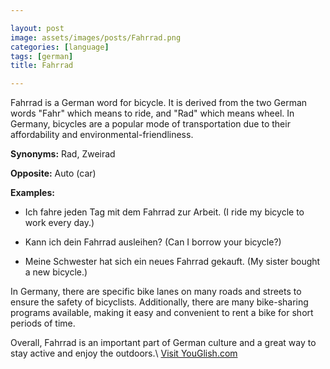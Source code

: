 ```yaml
---

layout: post
image: assets/images/posts/Fahrrad.png
categories: [language]
tags: [german]
title: Fahrrad

---
```


Fahrrad is a German word for bicycle. It is derived from the two German words "Fahr" which means to ride, and "Rad" which means wheel. In Germany, bicycles are a popular mode of transportation due to their affordability and environmental-friendliness.

**Synonyms:** Rad, Zweirad

**Opposite:** Auto (car)

**Examples:**

- Ich fahre jeden Tag mit dem Fahrrad zur Arbeit. (I ride my bicycle to work every day.)

- Kann ich dein Fahrrad ausleihen? (Can I borrow your bicycle?)

- Meine Schwester hat sich ein neues Fahrrad gekauft. (My sister bought a new bicycle.)

In Germany, there are specific bike lanes on many roads and streets to ensure the safety of bicyclists. Additionally, there are many bike-sharing programs available, making it easy and convenient to rent a bike for short periods of time.

Overall, Fahrrad is an important part of German culture and a great way to stay active and enjoy the outdoors.\ <a id="yg-widget-0" class="youglish-widget" data-query="Fahrrad" data-lang="german" data-components="8412" data-auto-start="0" data-bkg-color="theme_light" data-title="How%20to%20pronounce%20Fahrrad%20in%20German"  rel="nofollow" href="https://youglish.com">Visit YouGlish.com</a><script async src="https://youglish.com/public/emb/widget.js" charset="utf-8"></script>
